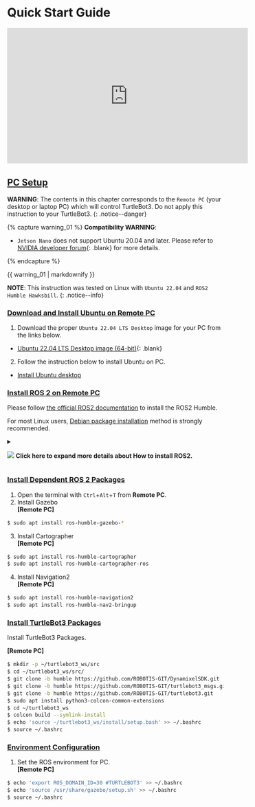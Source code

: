 
# Quick Start Guide

<iframe width="560" height="315" src="https://www.youtube.com/embed/8w3xhG1GPdo" frameborder="0" allow="accelerometer; autoplay; clipboard-write; encrypted-media; gyroscope; picture-in-picture" allowfullscreen></iframe>

## [PC Setup](#pc-setup)

**WARNING**: The contents in this chapter corresponds to the `Remote PC` (your desktop or laptop PC) which will control TurtleBot3. Do not apply this instruction to your TurtleBot3.
{: .notice--danger}

{% capture warning_01 %}
**Compatibility WARNING**:  
- `Jetson Nano` does not support Ubuntu 20.04 and later. Please refer to [NVIDIA developer forum]{: .blank} for more details.

[NVIDIA developer forum]: https://forums.developer.nvidia.com/t/jetpack-5-0-2/223564/2
{% endcapture %}
<div class="notice--danger">{{ warning_01 | markdownify }}</div>

**NOTE**: This instruction was tested on Linux with `Ubuntu 22.04` and `ROS2 Humble Hawksbill`.
{: .notice--info}

### [Download and Install Ubuntu on Remote PC](#download-and-install-ubuntu-on-pc)

1. Download the proper `Ubuntu 22.04 LTS Desktop` image for your PC from the links below.
  - [Ubuntu 22.04 LTS Desktop image (64-bit)](https://releases.ubuntu.com/22.04/){: .blank}

2. Follow the instruction below to install Ubuntu on PC.
  - [Install Ubuntu desktop](https://ubuntu.com/tutorials/install-ubuntu-desktop#1-overview)


### [Install ROS 2 on Remote PC](#install-ros-2-on-remote-pc)

Please follow [the official ROS2 documentation](https://docs.ros.org/en/humble/Installation.html) to install the ROS2 Humble.  
  
For most Linux users, [Debian package installation](https://docs.ros.org/en/humble/Installation/Ubuntu-Install-Debians.html) method is strongly recommended.  
  

<details>
<summary>

![](/assets/images/icon_unfold.png) **Click here to expand more details about How to install ROS2.**
</summary>
  
1. Visit [Debian package installation](https://docs.ros.org/en/humble/Installation/Ubuntu-Install-Debians.html) page.  
  
2. Copy the CLI in the green box and paste into your terminal in order with `ctrl` + `shift` + `v`  
  ![](/assets/images/platform/turtlebot3/ros2_install/ros2_install1-.png)    
  
3. Generally, ros-humble-desktop is recomended in `Remote PC`  
  ![](/assets/images/platform/turtlebot3/ros2_install/ros2_install2-.png)  
  
4. Add setup bash in bashrc  
**[Remote PC]**  
  ```bash
echo "source /opt/ros/humble/setup.bash" >> ~/.bashrc  
source ~/.bashrc  
  ```
  
</details>  




### [Install Dependent ROS 2 Packages](#install-dependent-ros-2-packages)

1. Open the terminal with `Ctrl`+`Alt`+`T` from **Remote PC**.
2. Install Gazebo  
**[Remote PC]**  
  ```bash
$ sudo apt install ros-humble-gazebo-*
  ```
3. Install Cartographer  
**[Remote PC]**  
  ```bash
$ sudo apt install ros-humble-cartographer
$ sudo apt install ros-humble-cartographer-ros
  ```
4. Install Navigation2  
**[Remote PC]**  
  ```bash
$ sudo apt install ros-humble-navigation2
$ sudo apt install ros-humble-nav2-bringup
  ```

### [Install TurtleBot3 Packages](#install-turtlebot3-packages)

Install TurtleBot3 Packages.  

**[Remote PC]**  
```bash  
$ mkdir -p ~/turtlebot3_ws/src
$ cd ~/turtlebot3_ws/src/
$ git clone -b humble https://github.com/ROBOTIS-GIT/DynamixelSDK.git
$ git clone -b humble https://github.com/ROBOTIS-GIT/turtlebot3_msgs.git
$ git clone -b humble https://github.com/ROBOTIS-GIT/turtlebot3.git
$ sudo apt install python3-colcon-common-extensions
$ cd ~/turtlebot3_ws
$ colcon build --symlink-install
$ echo 'source ~/turtlebot3_ws/install/setup.bash' >> ~/.bashrc
$ source ~/.bashrc
```

### [Environment Configuration](#environment-configuration)

1. Set the ROS environment for PC.  
**[Remote PC]**  
  ```bash
$ echo 'export ROS_DOMAIN_ID=30 #TURTLEBOT3' >> ~/.bashrc
$ echo 'source /usr/share/gazebo/setup.sh' >> ~/.bashrc
$ source ~/.bashrc
  ```

